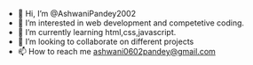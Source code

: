 - 👋 Hi, I’m @AshwaniPandey2002
- 👀 I’m interested in web development and competetive coding.
- 🌱 I’m currently learning html,css,javascript.
- 💞️ I’m looking to collaborate on different projects
- 📫 How to reach me ashwani0602pandey@gmail.com

<!---
AshwaniPandey2002/AshwaniPandey2002 is a ✨ special ✨ repository because its `README.md` (this file) appears on your GitHub profile.
You can click the Preview link to take a look at your changes.
--->
